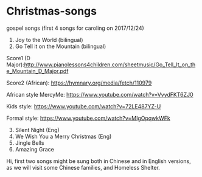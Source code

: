 # Christmas-songs
gospel songs (first 4 songs for caroling on 2017/12/24)
1) Joy to the World (bilingual)
2) Go Tell it on the Mountain (bilingual)

Score1 (D Major):http://www.pianolessons4children.com/sheetmusic/Go_Tell_It_on_the_Mountain_D_Major.pdf

Score2 (African): https://hymnary.org/media/fetch/110979

African style MercyMe: https://www.youtube.com/watch?v=VvydFKT6ZJ0

Kids style: https://www.youtube.com/watch?v=72LE487YZ-U

Formal style: https://www.youtube.com/watch?v=MIgOpqwkWFk 

3) Silent Night (Eng)
4) We Wish You a Merry Christmas (Eng)
5) Jingle Bells
6) Amazing Grace

Hi, first two songs might be sung both in Chinese and in English versions, as we will visit some Chinese families, and Homeless Shelter.
